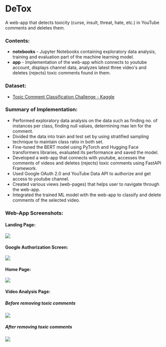 # DeTox

A web-app that detects toxicity (curse, insult, threat, hate, etc.) in
YouTube comments and deletes them.

### Contents:
- <b>notebooks</b> - Jupyter Notebooks containing exploratory data analysis, training and evaluation part of the machine learning model.
- <b>app</b> - Implementation of the web-app which connects to youtube account, displays channel data, analyzes latest three video's and deletes (rejects) toxic comments found in them.

### Dataset:
- [Toxic Comment Classification Challenge - Kaggle](https://www.kaggle.com/competitions/jigsaw-toxic-comment-classification-challenge/data)

### Summary of Implementation:

- Performed exploratory data analysis on the data such as finding no. of instances per class, finding null values, determining max len for the comment.
- Divided the data into train and test set by using stratified sampling technique to maintain class ratio in both set.
- Fine-tuned the BERT model using PyTorch and Hugging Face transformers libraries, evaluated its performance and saved the model.
- Developed a web-app that connects with youtube, accesses the comments of videos and deletes (rejects) toxic comments using FastAPI Framework.
- Used Google OAuth 2.0 and YouTube Data API to authorize and get access to youtube channel.
- Created various views (web-pages) that helps user to navigate through the web-app.
- Integrated the trained ML model with the web-app to classify and delete comments of the selected video.

### Web-App Screenshots:
<div>
  <h4>Landing Page:</h4>
  <img src="https://github.com/Jaydeep2401/DeTox/blob/main/app-ui/landing_page.png"><br>
  <h4>Google Authorization Screen:</h4>
  <img src="https://github.com/Jaydeep2401/DeTox/blob/main/app-ui/auth_screen.png"><br>
  <h4>Home Page:</h4>
  <img src="https://github.com/Jaydeep2401/DeTox/blob/main/app-ui/home_page.png"><br>
  <h4>Video Analysis Page:</h4>
  <h5>Before removing toxic comments</h5>
  <img src="https://github.com/Jaydeep2401/DeTox/blob/main/app-ui/video_analysis_page_before.png">
  <h5>After removing toxic comments</h5>
  <img src="https://github.com/Jaydeep2401/DeTox/blob/main/app-ui/video_analysis_page_after.png">
</div>
